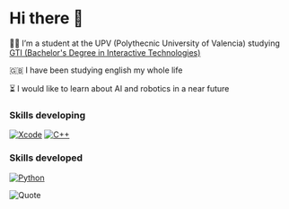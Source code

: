 # Hi there 👋


👨‍🎓 I’m a student at the UPV (Polythecnic University of Valencia) studying [GTI (Bachelor's Degree in Interactive Technologies)](https://www.upv.es/titulaciones/GTI/index-en.html)


🇬🇧 I have been studying english my whole life


⏳ I would like to learn about AI and robotics in a near future

### Skills developing
[![Xcode](https://img.shields.io/badge/Xcode-E8876D?style=for-the-badge&logo=xcode&logoColor=white&labelColor=0E1116)]() 
[![C++](https://img.shields.io/badge/c++-E8876D?style=for-the-badge&logo=Cplusplus&logoColor=white&labelColor=0E1116)]()

### Skills developed
[![Python](https://img.shields.io/badge/Python-E8876D?style=for-the-badge&logo=python&logoColor=white&labelColor=101010)]()



![Quote](https://github-readme-quotes.herokuapp.com/quote?theme=dark&animation=default&layout=default&font=default)
